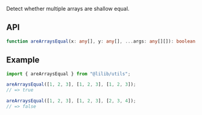 Detect whether multiple arrays are shallow equal.

## API

```ts
function areArraysEqual(x: any[], y: any[], ...args: any[][]): boolean;
```

## Example

```ts
import { areArraysEqual } from "@lilib/utils";

areArraysEqual([1, 2, 3], [1, 2, 3], [1, 2, 3]);
// => true

areArraysEqual([1, 2, 3], [1, 2, 3], [2, 3, 4]);
// => false
```
